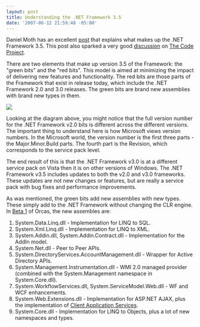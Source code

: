 ```yaml
---
layout: post
title: Understanding the .NET Framework 3.5
date: '2007-06-12 21:59:48 -05:00'
---
```


Daniel Moth has an excellent [post](http://www.danielmoth.com/Blog/2007/06/net-framework-35.html) that explains what makes up the .NET Framework 3.5. This post also sparked a very good [discussion](http://www.codeproject.com/lounge.asp?select=2074979&df=100&forumid=1159&fr=766.5#xx2074979xx) on [The Code Project](http://www.codeproject.com).

There are two elements that make up version 3.5 of the Framework: the "green bits" and the "red bits". This model is aimed at minimizing the impact of delivering new features and functionality. The red bits are those parts of the Framework that exist in release today, which include the .NET Framework 2.0 and 3.0 releases. The green bits are brand new assemblies with brand new types in them.

![](http://www.danielmoth.com/Blog/fx35.png)

Looking at the diagram above, you might notice that the full version number for the .NET Framework v2.0 bits is different across the different versions. The important thing to understand here is how Microsoft views version numbers. In the Microsoft world, the version number is the first three parts - the Major.Minor.Build parts. The fourth part is the Revision, which corresponds to the service pack level.

The end result of this is that the .NET Framework v3.0 is at a different service pack on Vista then it is on other versions of Windows. The .NET Framework v3.5 includes updates to both the v2.0 and v3.0 frameworks. These updates are not new changes or features, but are really a service pack with bug fixes and performance improvements.

As was mentioned, the green bits add new assemblies with new types. These simply add to the .NET Framework without changing the CLR engine. In [Beta 1](http://www.microsoft.com/downloads/details.aspx?familyid=36b6609e-6f3d-40f4-8c7d-ad111679d8dc&displaylang=en&tm) of Orcas, the new assembles are:

1.  System.Data.Linq.dll - Implementation for LINQ to SQL.
2.  System.Xml.Linq.dll - Implementation for LINQ to XML.
3.  System.Addin.dll, System.Addin.Contract.dll - Implementation for the AddIn model.
4.  System.Net.dll - Peer to Peer APIs.
5.  System.DirectoryServices.AccountManagement.dll - Wrapper for Active Directory APIs.
6.  System.Management.Instrumentation.dll - WMI 2.0 managed provider (combined with the System.Management namespace in System.Core.dll).
7.  System.WorkflowServices.dll, System.ServiceModel.Web.dll - WF and WCF enhancements.
8.  System.Web.Extensions.dll - Implementation for ASP.NET AJAX, plus the implementation of [Client Application Services](http://www.danielmoth.com/Blog/2007/05/client-application-services-in-orcas.html).
9.  System.Core.dll - Implementation for LINQ to Objects, plus a lot of new namespaces and types.
